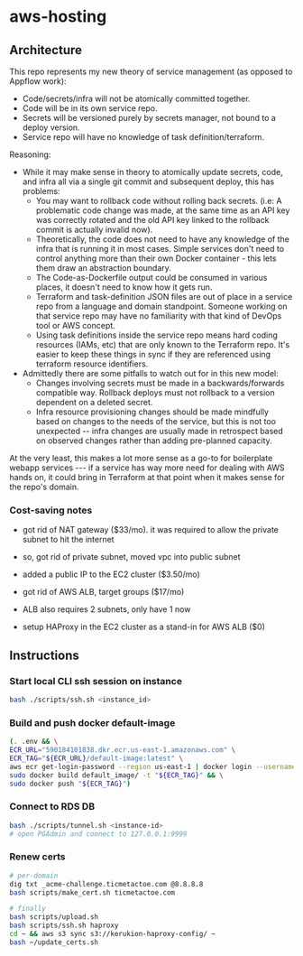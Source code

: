 # aws-hosting

## Architecture
This repo represents my new theory of service management (as opposed to Appflow work):
* Code/secrets/infra will not be atomically committed together.
* Code will be in its own service repo.
* Secrets will be versioned purely by secrets manager, not bound to a deploy version.
* Service repo will have no knowledge of task definition/terraform.

Reasoning:
* While it may make sense in theory to atomically update secrets, code, and infra all via a single git commit and subsequent deploy, this has problems:
    * You may want to rollback code without rolling back secrets. (i.e: A problematic code change was made, at the same time as an API key was correctly rotated and the old API key linked to the rollback commit is actually invalid now).
    * Theoretically, the code does not need to have any knowledge of the infra that is running it in most cases. Simple services don't need to control anything more than their own Docker container - this lets them draw an abstraction boundary.
    * The Code-as-Dockerfile output could be consumed in various places, it doesn't need to know how it gets run.
    * Terraform and task-definition JSON files are out of place in a service repo from a language and domain standpoint. Someone working on that service repo may have no familiarity with that kind of DevOps tool or AWS concept.
    * Using task definitions inside the service repo means hard coding resources (IAMs, etc) that are only known to the Terraform repo. It's easier to keep these things in sync if they are referenced using terraform resource identifiers.
* Admittedly there are some pitfalls to watch out for in this new model:
    * Changes involving secrets must be made in a backwards/forwards compatible way. Rollback deploys must not rollback to a version dependent on a deleted secret.
    * Infra resource provisioning changes should be made mindfully based on changes to the needs of the service, but this is not too unexpected -- infra changes are usually made in retrospect based on observed changes rather than adding pre-planned capacity.

At the very least, this makes a lot more sense as a go-to for boilerplate webapp services --- if a service has way more need for dealing with AWS hands on, it could bring in Terraform at that point when it makes sense for the repo's domain.

### Cost-saving notes
* got rid of NAT gateway ($33/mo). it was required to allow the private subnet to hit the internet
* so, got rid of private subnet, moved vpc into public subnet
* added a public IP to the EC2 cluster ($3.50/mo)

* got rid of AWS ALB, target groups ($17/mo)
* ALB also requires 2 subnets, only have 1 now
* setup HAProxy in the EC2 cluster as a stand-in for AWS ALB ($0)

## Instructions
### Start local CLI ssh session on instance
```bash
bash ./scripts/ssh.sh <instance_id>
```

### Build and push docker default-image
```bash
(. .env && \
ECR_URL="590184101838.dkr.ecr.us-east-1.amazonaws.com" \
ECR_TAG="${ECR_URL}/default-image:latest" \
aws ecr get-login-password --region us-east-1 | docker login --username AWS --password-stdin "${ECR_URL}" && \
sudo docker build default_image/ -t "${ECR_TAG}" && \
sudo docker push "${ECR_TAG}")
```

### Connect to RDS DB
```bash
bash ./scripts/tunnel.sh <instance-id>
# open PGAdmin and connect to 127.0.0.1:9999
```

### Renew certs
```bash
# per-domain
dig txt _acme-challenge.ticmetactoe.com @8.8.8.8
bash scripts/make_cert.sh ticmetactoe.com

# finally
bash scripts/upload.sh
bash scripts/ssh.sh haproxy
cd ~ && aws s3 sync s3://kerukion-haproxy-config/ ~
bash ~/update_certs.sh
```
